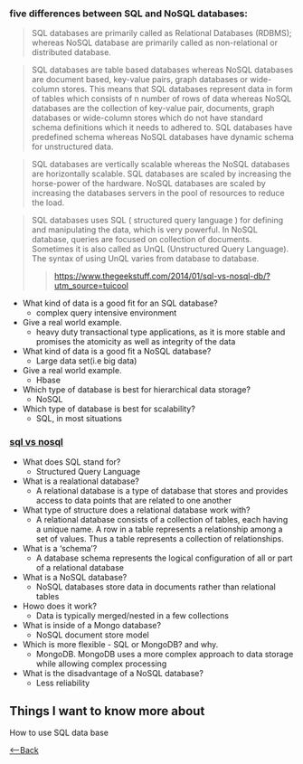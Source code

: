 ### five differences between SQL and NoSQL databases:
>SQL databases are primarily called as Relational Databases (RDBMS); whereas NoSQL database are primarily called as non-relational or distributed database.

>SQL databases are table based databases whereas NoSQL databases are document based, key-value pairs, graph databases or wide-column stores. This means that SQL databases represent data in form of tables which consists of n number of rows of data whereas NoSQL databases are the collection of key-value pair, documents, graph databases or wide-column stores which do not have standard schema definitions which it needs to adhered to.
>SQL databases have predefined schema whereas NoSQL databases have dynamic schema for unstructured data.

>SQL databases are vertically scalable whereas the NoSQL databases are horizontally scalable. SQL databases are scaled by increasing the horse-power of the hardware. NoSQL databases are scaled by increasing the databases servers in the pool of resources to reduce the load.

>SQL databases uses SQL ( structured query language ) for defining and manipulating the data, which is very powerful. In NoSQL database, queries are focused on collection of documents. Sometimes it is also called as UnQL (Unstructured Query Language). The syntax of using UnQL varies from database to database.
>>https://www.thegeekstuff.com/2014/01/sql-vs-nosql-db/?utm_source=tuicool 
 	 
 	 
* What kind of data is a good fit for an SQL database?
  * complex query intensive environment
* Give a real world example.
  * heavy duty transactional type applications, as it is more stable and promises the atomicity as well as integrity of the data
* What kind of data is a good fit a NoSQL database?
  * Large data set(i.e big data)
* Give a real world example.
  * Hbase
* Which type of database is best for hierarchical data storage?
  * NoSQL
* Which type of database is best for scalability?
  * SQL, in most situations

### [sql vs nosql](https://www.youtube.com/watch?v=ZS_kXvOeQ5Y)

* What does SQL stand for?
  * Structured Query Language
* What is a realational database?
  * A relational database is a type of database that stores and provides access to data points that are related to one another
* What type of structure does a relational database work with?
  * A relational database consists of a collection of tables, each having a unique name.
 A row in a table represents a relationship among a set of values. Thus a table represents a collection of relationships.
* What is a ‘schema’?
  * A database schema represents the logical configuration of all or part of a relational database
* What is a NoSQL database?
  * NoSQL databases store data in documents rather than relational tables
* Howo does it work?
  * Data is typically merged/nested in a few collections
* What is inside of a Mongo database?
  * NoSQL document store model
* Which is more flexible - SQL or MongoDB? and why.
  * MongoDB. MongoDB uses a more complex approach to data storage while allowing complex processing
* What is the disadvantage of a NoSQL database?
  * Less reliability


## Things I want to know more about
How to use SQL data base

[<--Back](README.md)